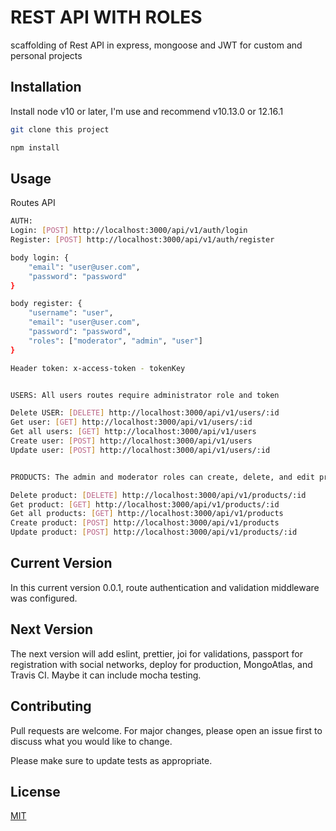# REST API WITH ROLES

scaffolding of Rest API in express, mongoose and JWT for custom and personal projects 

## Installation

Install node v10 or later, I'm use and recommend v10.13.0 or 12.16.1 

```bash
git clone this project

npm install
```

## Usage

Routes API

```bash
AUTH: 
Login: [POST] http://localhost:3000/api/v1/auth/login
Register: [POST] http://localhost:3000/api/v1/auth/register

body login: {
    "email": "user@user.com",
    "password": "password"
}

body register: {
	"username": "user",
	"email": "user@user.com",
	"password": "password",
	"roles": ["moderator", "admin", "user"]
}

Header token: x-access-token - tokenKey


USERS: All users routes require administrator role and token

Delete USER: [DELETE] http://localhost:3000/api/v1/users/:id
Get user: [GET] http://localhost:3000/api/v1/users/:id
Get all users: [GET] http://localhost:3000/api/v1/users
Create user: [POST] http://localhost:3000/api/v1/users 
Update user: [POST] http://localhost:3000/api/v1/users/:id


PRODUCTS: The admin and moderator roles can create, delete, and edit products. GET routes are public

Delete product: [DELETE] http://localhost:3000/api/v1/products/:id
Get product: [GET] http://localhost:3000/api/v1/products/:id
Get all products: [GET] http://localhost:3000/api/v1/products
Create product: [POST] http://localhost:3000/api/v1/products
Update product: [POST] http://localhost:3000/api/v1/products/:id

```

## Current Version
In this current version 0.0.1, route authentication and validation middleware was configured.

## Next Version

The next version will add eslint, prettier, joi for validations, passport for registration with social networks, deploy for production, MongoAtlas, and Travis CI. Maybe it can include mocha testing. 


## Contributing
Pull requests are welcome. For major changes, please open an issue first to discuss what you would like to change.

Please make sure to update tests as appropriate.

## License
[MIT](https://choosealicense.com/licenses/mit/)
